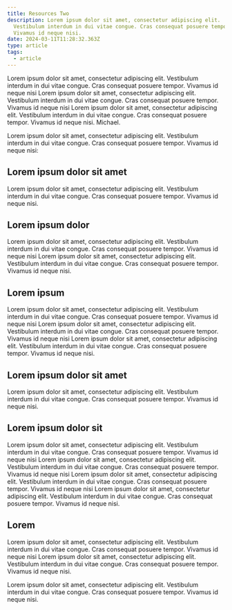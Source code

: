 ```yaml
---
title: Resources Two
description: Lorem ipsum dolor sit amet, consectetur adipiscing elit.
  Vestibulum interdum in dui vitae congue. Cras consequat posuere tempor.
  Vivamus id neque nisi.
date: 2024-03-11T11:28:32.363Z
type: article
tags:
  - article
---
```

Lorem ipsum dolor sit amet, consectetur adipiscing elit. Vestibulum interdum in dui vitae congue. Cras consequat posuere tempor. Vivamus id neque nisi Lorem ipsum dolor sit amet, consectetur adipiscing elit. Vestibulum interdum in dui vitae congue. Cras consequat posuere tempor. Vivamus id neque nisi Lorem ipsum dolor sit amet, consectetur adipiscing elit. Vestibulum interdum in dui vitae congue. Cras consequat posuere tempor. Vivamus id neque nisi. Michael.

Lorem ipsum dolor sit amet, consectetur adipiscing elit. Vestibulum interdum in dui vitae congue. Cras consequat posuere tempor. Vivamus id neque nisi:

## **Lorem ipsum dolor sit amet**

Lorem ipsum dolor sit amet, consectetur adipiscing elit. Vestibulum interdum in dui vitae congue. Cras consequat posuere tempor. Vivamus id neque nisi.

## **Lorem ipsum dolor**

Lorem ipsum dolor sit amet, consectetur adipiscing elit. Vestibulum interdum in dui vitae congue. Cras consequat posuere tempor. Vivamus id neque nisi Lorem ipsum dolor sit amet, consectetur adipiscing elit. Vestibulum interdum in dui vitae congue. Cras consequat posuere tempor. Vivamus id neque nisi.

## **Lorem ipsum**

Lorem ipsum dolor sit amet, consectetur adipiscing elit. Vestibulum interdum in dui vitae congue. Cras consequat posuere tempor. Vivamus id neque nisi Lorem ipsum dolor sit amet, consectetur adipiscing elit. Vestibulum interdum in dui vitae congue. Cras consequat posuere tempor. Vivamus id neque nisi  Lorem ipsum dolor sit amet, consectetur adipiscing elit. Vestibulum interdum in dui vitae congue. Cras consequat posuere tempor. Vivamus id neque nisi.

## **Lorem ipsum dolor sit amet**

Lorem ipsum dolor sit amet, consectetur adipiscing elit. Vestibulum interdum in dui vitae congue. Cras consequat posuere tempor. Vivamus id neque nisi.

## **Lorem ipsum dolor sit**

Lorem ipsum dolor sit amet, consectetur adipiscing elit. Vestibulum interdum in dui vitae congue. Cras consequat posuere tempor. Vivamus id neque nisi Lorem ipsum dolor sit amet, consectetur adipiscing elit. Vestibulum interdum in dui vitae congue. Cras consequat posuere tempor. Vivamus id neque nisi Lorem ipsum dolor sit amet, consectetur adipiscing elit. Vestibulum interdum in dui vitae congue. Cras consequat posuere tempor. Vivamus id neque nisi Lorem ipsum dolor sit amet, consectetur adipiscing elit. Vestibulum interdum in dui vitae congue. Cras consequat posuere tempor. Vivamus id neque nisi.

## **Lorem**

Lorem ipsum dolor sit amet, consectetur adipiscing elit. Vestibulum interdum in dui vitae congue. Cras consequat posuere tempor. Vivamus id neque nisi Lorem ipsum dolor sit amet, consectetur adipiscing elit. Vestibulum interdum in dui vitae congue. Cras consequat posuere tempor. Vivamus id neque nisi.

Lorem ipsum dolor sit amet, consectetur adipiscing elit. Vestibulum interdum in dui vitae congue. Cras consequat posuere tempor. Vivamus id neque nisi.
